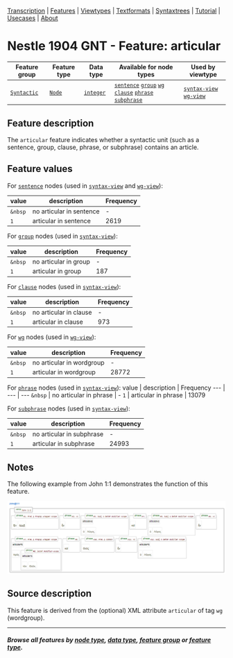 <a name="start"></a>
<div class="hidden-content">
<a href="../transcription.md">Transcription</a> | <a href="README.md#start">Features</a> | <a href="../viewtypes.md#start">Viewtypes</a> | <a href="../textformats.md#start">Textformats</a> |  <a href="../syntaxtrees.md#start">Syntaxtrees</a> | <a href="../../tutorial/README.md#start">Tutorial</a> | <a href="../usecases/README.md#start">Usecases</a> | <a href="../about.md#start">About</a>
</div>

# Nestle 1904 GNT - Feature: articular

Feature group | Feature type | Data type | Available for node types | Used by viewtype
---  | --- | --- | --- |---
[`Syntactic`](featuresbygroup.md#syntactic-features) | [`Node`](featuresbyfeaturetype.md#node-features) | [`integer`](featuresbydatatype.md#integer-datatype) | [`sentence`](featuresbynodetype.md#sentence-nodes) [`group`](featuresbynodetype.md#group-nodes)  [`wg`](featuresbynodetype.md#wordgroup-nodes) [`clause`](featuresbynodetype.md#clause-nodes) [`phrase`](featuresbynodetype.md#phrase-nodes) [`subphrase`](featuresbynodetype.md#subphrase-nodes) | [`syntax-view`](../syntax-view.md#start) [`wg-view`](../wg-view.md#start)

## Feature description 

The `articular` feature indicates whether a syntactic unit (such as a sentence, group, clause, phrase, or subphrase) contains an article.

## Feature values 

For [`sentence`](featuresbynodetype.md#sentence-nodes) nodes (used in [`syntax-view`](../syntax-view.md#start) and  [`wg-view`](../wg-view.md#start)):

value | description | Frequency
---  | --- | --- 
`&nbsp` | no articular in sentence | -
`1` | articular in sentence | 2619

For [`group`](featuresbynodetype.md#group-nodes) nodes (used in [`syntax-view`](../syntax-view.md#start)):

value | description | Frequency
---  | --- | --- 
`&nbsp` | no articular in group | -
`1` | articular in group | 187

For [`clause`](featuresbynodetype.md#clause-nodes) nodes (used in [`syntax-view`](../syntax-view.md#start)):

value | description | Frequency
---  | --- | --- 
`&nbsp` | no articular in clause | -
`1` | articular in clause | 973

For [`wg`](featuresbynodetype.md#wordgroup-nodes) nodes (used in [`wg-view`](../wg-view.md#start)):

value | description | Frequency
---  | --- | --- 
`&nbsp` | no articular in wordgroup | -
`1` | articular in wordgroup | 28772

For [`phrase`](featuresbynodetype.md#phrase-nodes) nodes (used in [`syntax-view`](../syntax-view.md#start)):
value | description | Frequency
---  | --- | --- 
`&nbsp` | no articular in phrase | -
`1` | articular in phrase | 13079

For [`subphrase`](featuresbynodetype.md#subphrase-nodes) nodes (used in [`syntax-view`](../syntax-view.md#start)):

value | description | Frequency
---  | --- | --- 
`&nbsp` | no articular in subphrase | -
`1` | articular in subphrase | 24993

## Notes

The following example from John 1:1 demonstrates the function of this feature.

<img src="images/articular.png" width="600">

## Source description

This feature is derived from the (optional) XML attribute `articular` of tag `wg` (wordgroup).

---
#### *Browse all features by [node type](featuresbynodetype.md#start), [data type](featuresbydatatype.md#start), [feature group](featuresbygroup.md#start) or [feature type](featuresbyfeaturetype.md#start).*
